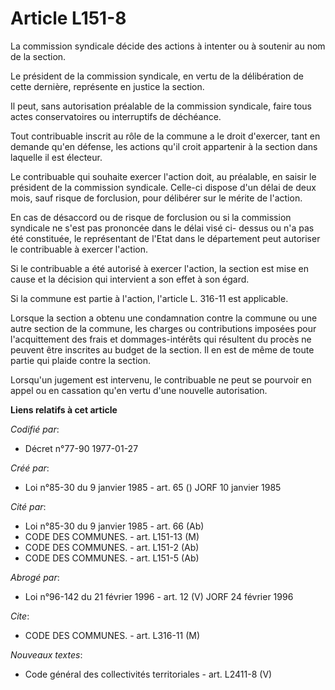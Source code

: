 # Article L151-8

La commission syndicale décide des actions à intenter ou à soutenir au nom de la section.

Le président de la commission syndicale, en vertu de la délibération de cette dernière, représente en justice la section.

Il peut, sans autorisation préalable de la commission syndicale, faire tous actes conservatoires ou interruptifs de
déchéance.

Tout contribuable inscrit au rôle de la commune a le droit d'exercer, tant en demande qu'en défense, les actions qu'il croit
appartenir à la section dans laquelle il est électeur.

Le contribuable qui souhaite exercer l'action doit, au préalable, en saisir le président de la commission syndicale. Celle-ci
dispose d'un délai de deux mois, sauf risque de forclusion, pour délibérer sur le mérite de l'action.

En cas de désaccord ou de risque de forclusion ou si la commission syndicale ne s'est pas prononcée dans le délai visé ci-
dessus ou n'a pas été constituée, le représentant de l'Etat dans le département peut autoriser le contribuable à exercer
l'action.

Si le contribuable a été autorisé à exercer l'action, la section est mise en cause et la décision qui intervient a son effet
à son égard.

Si la commune est partie à l'action, l'article L. 316-11 est applicable.

Lorsque la section a obtenu une condamnation contre la commune ou une autre section de la commune, les charges ou
contributions imposées pour l'acquittement des frais et dommages-intérêts qui résultent du procès ne peuvent être inscrites
au budget de la section. Il en est de même de toute partie qui plaide contre la section.

Lorsqu'un jugement est intervenu, le contribuable ne peut se pourvoir en appel ou en cassation qu'en vertu d'une nouvelle
autorisation.

**Liens relatifs à cet article**

_Codifié par_:

  - Décret n°77-90 1977-01-27

_Créé par_:

  - Loi n°85-30 du 9 janvier 1985 - art. 65 () JORF 10 janvier 1985

_Cité par_:

  - Loi n°85-30 du 9 janvier 1985 - art. 66 (Ab)
  - CODE DES COMMUNES. - art. L151-13 (M)
  - CODE DES COMMUNES. - art. L151-2 (Ab)
  - CODE DES COMMUNES. - art. L151-5 (Ab)

_Abrogé par_:

  - Loi n°96-142 du 21 février 1996 - art. 12 (V) JORF 24 février 1996

_Cite_:

  - CODE DES COMMUNES. - art. L316-11 (M)

_Nouveaux textes_:

  - Code général des collectivités territoriales - art. L2411-8 (V)
